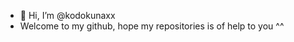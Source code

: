 - 👋 Hi, I’m @kodokunaxx
- Welcome to my github, hope my repositories is of help to you ^^

<!---
kodokunaxx/kodokunaxx is a ✨ special ✨ repository because its `README.md` (this file) appears on your GitHub profile.
You can click the Preview link to take a look at your changes.
--->
